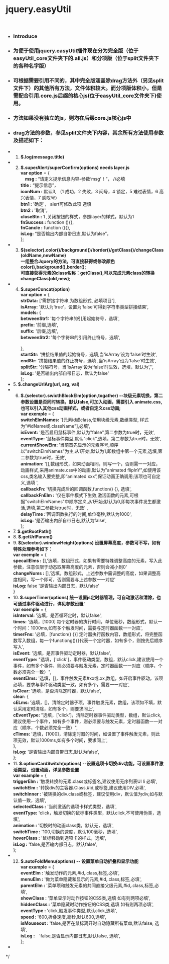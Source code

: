 # <h1>jquery.easyUtil</h1></br>
 * <h3>Introduce</h3>
 * <h3>为便于使用jquery.easyUtil插件现在分为完全版（位于easyUtil_core文件夹下的.all.js）和分项版（位于split文件夹下的各种名字版）</h3>
 * <h3>可根据需要引用不同的，其中完全版涵盖除drag方法外（另见split文件下）的其他所有方法，文件体积较大。而分项版体积小，但是需配合引用.core.js后缀的核心js(位于easyUtil_core文件夹下)使用。</h3>
 * <h3>方法如果没有独立的js，则均在后缀core.js核心js中</h3>
 * <h3>drag方法的参数，参见split文件夹下内容，其余所有方法使用参数及描述如下：</h3>
 * 1. <strong>$.log(message.title)</strong></br>
 * 2. <strong>$.superAlert/superConfirm(options)   needs layer.js</strong></br>
 				<strong>var option</strong> = {</br>
						&emsp;<strong>msg : </strong>“请定义提示信息内容-参数‘msg’！”，  //必填</br>
						<strong>title :</strong> “提示信息”，</br>
						<strong>iconNum :</strong> 默认3, （1 成功，2 失败，3 问号，4 锁定，5 难过表情，6 高兴表情，7 感叹号）</br>
						<strong>btn1 : </strong>'确定'， alert可修改此项 选填</br>
						<strong>btn2 :</strong> '取消'，</br>
						<strong>closeBtn :</strong> 1 ,关闭按钮的样式，参照layer的样式，默认为1</br> 
						<strong>fnSuccess :</strong> function (){},</br>
						<strong>fnCancle :</strong> function (){},</br>
						<strong>isLog: </strong>“是否输出内部自带日志,默认为false”，</br>
				};</br>
 * 3. <strong>$(selector).color()/background()/border()/getClass()/changeClass(oldName,newName)</strong></br>
 			<strong>一组整合Jquery的方法，可直接获得或修改颜色color(),background(),border();</strong></br>
 			<strong>可直接获得元素的class名称：getClass(),可以完成元素class的转换changeClass(old,new);</strong></br>
 * 4. <strong>$.superConcat(option)</strong></br>
        <strong>var option</strong> = {					</br>
					<strong>strData:</strong> ['需拼接字符串,为数组形式, 必填项目'], </br>
					<strong>isArray:</strong> '默认为‘true’，设置为‘false’可得到字符串类型拼接结果', </br>
					<strong>models:</strong> {</br>
						<strong>betweenStr1:</strong> '每个字符串的引用起始符号，选填', </br>
						<strong>prefix: </strong>'前缀,选填',</br>
						<strong>suffix:</strong> '后缀,选填', </br>
						<strong>betweenStr2: </strong>'每个字符串的引用终止符号，选填', </br>	
					},</br>
					<strong>startStr:</strong> '拼接结果值的起始符号，选填,当‘isArray’设为‘false’时生效', </br>
					<strong>endStr:</strong> '拼接结果值的终止符号，选填 ,当‘isArray’设为‘false’时生效', </br>
					<strong>splitStr:</strong> '分隔符号，当‘isArray’设为‘false’时生效，选填，默认为‘,’', </br>
					<strong>isLog:</strong> '是否输出内部自带日志，默认为false'</br>
				};</br> 
 * 5.<strong> $.changeUrlArg(url, arg, val)</strong></br>
 * 6. <strong>$.(selector).swicthBlockElm(option,togather) --块级元素切换，第二参数设置是否同时转换，默认false,可加入动画，需要引入 animate.css, 也可以引入其他css动画样式，或者自定义css动画;</strong></br>
 				<strong>var exemple</strong> = {</br>
					<strong>switchElmNames:</strong> '[元素id或class,使用块级元素,数组类型, 样式为"#idName或.className"],必填',</br>
					<strong>isEvent:</strong> '是否启用鼠标事件,默认为"false",第二参数为true时，无效',</br>
					<strong>eventType: </strong>'鼠标事件类型,默认"click",选填，第二参数为true时，无效',</br>
					<strong>currentShowElm: </strong>'当前首先显示的元素序号,顺序以"switchElmNames"为主,从1开始,默认为1,即数组中第一个元素,选填,第二参数为true时，无效',</br>
					<strong>animation:</strong> '[],数组形式，如果动画相同，则写一个，否则需一一对应，动画样式,采用animate.css中的动画,默认为"animated flipInY",如使用该css,类名输入要完整,即“animated xxx”,保证动画正确调用;该项也可自定义,选填 ',</br>
					<strong>callbackFn: </strong>'切换完成后的回调函数,function() {}, 选填',</br>
					<strong>callbackFnElm :</strong> '仅在事件模式下生效,激活函数的元素,可根据"switchElmNames"中顺序定义,从1开始;默认为0,即每次事件发生都激活,选填,第二参数为true时，无效' ,</br>
					<strong>delayTime :</strong>'回调函数执行的时间,单位毫秒,默认为1000',</br>
					<strong>isLog: </strong>'是否输出内部自带日志,默认为false',</br>
				};</br>
 * 7.<strong> $.getRootPath()</strong></br>
 * 8.<strong> $.getUrlParam()</strong></br>
 * 9.<strong> $(selector).windowHeight(options) 设置屏幕高度，参数可不写，如有特殊处理参考如下：</strong></br>
 			<strong>var exemple</strong> = {</br>
 					<strong>specailElms :</strong> [],'选填，数组形式，如果有需要特殊调整高度的元素，写入此参数，注意仅限于动态取屏幕高度的元素，否则会减小到0'</br>
 					<strong>changeNums :</strong> [],'选填，数组形式，上述参数中需调整的高度，如果调整高度相同，写一个即可，否则需要与上述参数一一对应'</br>
 					<strong>isLog: </strong>false '是否输出内部日志，默认false'</br>
 			}</br>
 * 10.<strong> $.superTimer(options) 统一设置js定时器管理，可自动激活和清除，也可通过事件驱动进行，详见参数设置'</strong></br>
			<strong>var exemple</strong> = {</br>
					<strong>isInterval: </strong>'选填，是否循环定时，默认false',</br>
					<strong>times:</strong> '选填，[1000] 每个定时器的执行时间，单位毫秒，数组形式，默认一个时间：1000ms,如有多个触发时间，需要与定时器函数一一对应',</br>
					<strong>timerFns:</strong> '必填，[function() {}] 定时器执行函数内容，数组形式，将完整函数写入数组，每一个functiong(){}代表一个定时器，如有多个，则按先后顺序写入',</br>
					<strong>isEvent:</strong> '选填，是否事件驱动定时器，默认false',</br>
					<strong>eventType:</strong> "选填，['click']，事件驱动类型，数组，默认click,建议使用一个事件，如有多个事件，则必须要与触发元素，定时器函数一一对应（顺序，个数必须完全一致）",</br>
					<strong>eventElms:</strong> '选填，[]，事件触发元素#xx或.xx,数组，如开启事件驱动，该项必填，要求与事件驱动类型一致，如有多个，需要一一对应',</br>
					<strong>isClear: </strong>'选填，是否清除定时器，默认false',</br>
					<strong>clear:</strong> {</br>
						<strong>cELms: </strong>'选填，[]，清除定时器子项，事件触发元素，数组，该项如不填，默认采用定时清除，如有多个，则要求同上',</br>
						<strong>cEventType: </strong>"选填，['click']，清除定时器事件驱动类型，数组，默认click,建议使用一个事件，如有多个事件，则必须要与触发元素，定时器函数一一对应（顺序，个数必须完全一致）",</br>
						<strong>cTimes: </strong>'选填，[1000]，清除定时器的时间，如设置了事件触发元素，则此项无效，默认1000ms,如有多个时间，要求同上',</br>
					},</br>
					<strong>isLog:</strong> '是否输出内部自带日志,默认为false',</br>
				};</br>
 * 11.<strong> $.optionCardSwitch(options) --设置选项卡切换div功能，可设置事件激活类型，设置动画，详见参数设置</strong></br>
			  <strong>var example</strong> = {</br>
							<strong>triggerElm :</strong> '触发转换的元素.class或标签名,建议使用无序列表Ul li 必填',</br>
								<strong>switchElm :</strong> '转换div的主容器.Class,#id,或标签,建议使用DIV,必填',</br>
								<strong>switchInner : </strong>'被转换的div.class或标签，建议使用div，默认值为div,如与默认值一致，选填',</br>
								<strong>selectedClass :</strong> '当前激活的选项卡样式类型，选填',</br>
								<strong>eventType:</strong> 'click，触发切换的鼠标事件类型，默认click,不可使用伪类，选填',</br>
								<strong>animation : </strong>'切换时的动画class类，默认无，选填',</br>
								<strong>switchTime : </strong>'100,切换的速度，默认100毫秒，选填',</br>
								<strong>hoverClass :</strong> '鼠标移动到选项卡的样式，选填',</br>
								<strong>isLog :</strong> 'false,是否输内部日志，默认false',</br>
							};</br>
 * 12. <strong>$.autoFoldMenu(options) -- 设置菜单自动折叠和显示功能</strong></br>
 				<strong>var example</strong> = {</br>
 						<strong>eventElm : </strong>'触发动作的元素,#id,.class,标签,必填',</br>
						<strong>menuElm :</strong> '做为菜单隐藏和显示的元素,#id,.class,标签,必填',</br>
						<strong>parentElm :</strong> '菜单项和触发元素的共同直接父级元素,#id,.class,标签,必填',</br>
						<strong>showClass : </strong>'菜单显示时动作按钮的CSS类,选填 如有则两项必填',</br>
						<strong>hiddenClass : </strong>'菜单隐藏时动作按钮的CSS类,选填 如有则两项必填',</br>
						<strong>eventType : </strong>'click,触发事件类型,默认click,选填',</br>
						<strong>speed : </strong>'600,折叠速度,毫秒,默认600,选填',</br>
						<strong>isMouseout : </strong>'false,是否在鼠标离开时自动隐藏所有菜单,默认false, 选填',</br>
						<strong>isLog :　</strong>'false,是否显示内部日志,默认false, 选填',</br>
				};</br>
*  
*/
